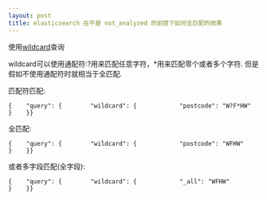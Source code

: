 ```yaml
---
layout: post
title: elasticsearch 在不是 not_analyzed 的前提下如何全匹配的效果
---
```


使用[wildcard](https://www.elastic.co/guide/en/elasticsearch/reference/2.3/query-dsl-wildcard-query.html)查询

wildcard可以使用通配符:?用来匹配任意字符，*用来匹配零个或者多个字符.
但是假如不使用通配符时就相当于全匹配.

匹配符匹配:

```
{    "query": {        "wildcard": {            "postcode": "W?F*HW"         }    }}
```

全匹配:

```
{    "query": {        "wildcard": {            "postcode": "WFHW"         }    }}
```

或者多字段匹配(全字段):

```
{    "query": {        "wildcard": {            "_all": "WFHW"         }    }}
```

